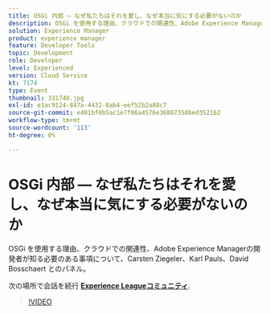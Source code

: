 ```yaml
---
title: OSGi 内部 — なぜ私たちはそれを愛し、なぜ本当に気にする必要がないのか
description: OSGi を使用する理由、クラウドでの関連性、Adobe Experience Managerの開発者が知る必要のある事項について、Carsten Ziegeler、Karl Pauls、David Bosschaert とのパネル。 このセッションは、Adobe Developers Live Content イベントの一部として配信されました。
solution: Experience Manager
product: experience manager
feature: Developer Tools
topic: Development
role: Developer
level: Experienced
version: Cloud Service
kt: 7174
type: Event
thumbnail: 331740.jpg
exl-id: e1ac9124-847a-4432-8ab4-eef52b2a88c7
source-git-commit: e401bf0b5ac1e7f06a4576e36887358bed352162
workflow-type: tm+mt
source-wordcount: '113'
ht-degree: 0%

---
```


# OSGi 内部 — なぜ私たちはそれを愛し、なぜ本当に気にする必要がないのか

OSGi を使用する理由、クラウドでの関連性、Adobe Experience Managerの開発者が知る必要のある事項について、Carsten Ziegeler、Karl Pauls、David Bosschaert とのパネル。

次の場所で会話を続行 **[Experience Leagueコミュニティ](https://adobe.ly/36Yd3v6)**.

>[!VIDEO](https://video.tv.adobe.com/v/331740/?quality=12&learn=on&hidetitle=true)
